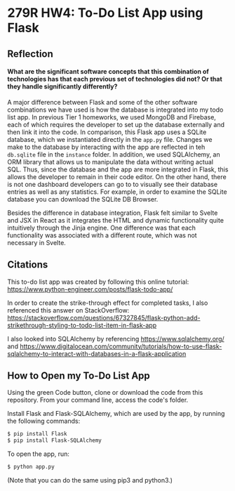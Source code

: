 # 279R HW4: To-Do List App using Flask

## Reflection

#### What are the significant software concepts that this combination of technologies has that each previous set of technologies did not? Or that they handle significantly differently?

A major difference between Flask and some of the other software combinations we have used is how the database is integrated into my todo list app. In previous Tier 1 homeworks, we used MongoDB and Firebase, each of which requires the developer to set up the database externally and then link it into the code. In comparison, this Flask app uses a SQLite database, which we instantiated directly in the `app.py` file. Changes we make to the database by interacting with the app are reflected in teh `db.sqlite` file in the `instance` folder. In addition, we used SQLAlchemy, an ORM library that allows us to manipulate the data without writing actual SQL. Thus, since the database and the app are more integrated in Flask, this allows the developer to remain in their code editor. On the other hand, there is not one dashboard developers can go to to visually see their database entries as well as any statistics. For example, in order to examine the SQLite database you can download the SQLite DB Browser.

Besides the difference in database integration, Flask felt similar to Svelte and JSX in React as it integrates the HTML and dynamic functionality quite intuitively through the Jinja engine. One difference was that each functionality was associated with a different route, which was not necessary in Svelte.

## Citations

This to-do list app was created by following this online tutorial: https://www.python-engineer.com/posts/flask-todo-app/

In order to create the strike-through effect for completed tasks, I also referenced this answer on StackOverflow: https://stackoverflow.com/questions/67327845/flask-python-add-strikethrough-styling-to-todo-list-item-in-flask-app

I also looked into SQLAlchemy by referencing https://www.sqlalchemy.org/ and https://www.digitalocean.com/community/tutorials/how-to-use-flask-sqlalchemy-to-interact-with-databases-in-a-flask-application


## How to Open my To-Do List App

Using the green Code button, clone or download the code from this repository. From your command line, access the code's folder.

Install Flask and Flask-SQLAlchemy, which are used by the app, by running the following commands:

```bash
$ pip install Flask
$ pip install Flask-SQLAlchemy
```

To open the app, run:

```bash
$ python app.py
```

(Note that you can do the same using pip3 and python3.)

